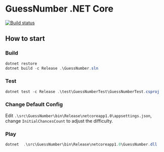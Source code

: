 # GuessNumber .NET Core
[![Build status](https://ci.appveyor.com/api/projects/status/133k8341khalfov8/branch/master?svg=true)](https://ci.appveyor.com/project/MiffyLiye/guessnumber-dnx/branch/master)

## How to start

### Build
```powershell
dotnet restore
dotnet build -c Release .\GuessNumber.sln
```

### Test
```powershell
dotnet test -c Release .\test\GuessNumberTest\GuessNumberTest.csproj
```

### Change Default Config
Edit ```.\src\GuessNumber\bin\Release\netcoreapp1.0\appsettings.json```,
change ```InitialChancesCount``` to adjust the difficulty.

### Play
```powershell
dotnet  .\src\GuessNumber\bin\Release\netcoreapp1.0\GuessNumber.dll
```
